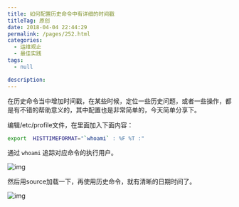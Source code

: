 ```yaml
---
title: 如何配置历史命令中有详细的时间戳
titleTag: 原创
date: 2018-04-04 22:44:29
permalink: /pages/252.html
categories: 
  - 运维观止
  - 最佳实践
tags: 
  - null

description: 
---
```


在历史命令当中增加时间戳，在某些时候，定位一些历史问题，或者一些操作，都是有不错的帮助意义的，其中配置也是非常简单的，今天简单分享下。

编辑/etc/profile文件，在里面加入下面内容：

```sh
export  HISTTIMEFORMAT="`whoami` : %F %T :"
```

通过 `whoami` 追踪对应命令的执行用户。

![img](http://t.eryajf.net/imgs/2021/09/27b80d4f077b2346.jpg)

然后用source加载一下，再使用历史命令，就有清晰的日期时间了。

![img](http://t.eryajf.net/imgs/2021/09/6aafdd4c36d60879.jpg)
